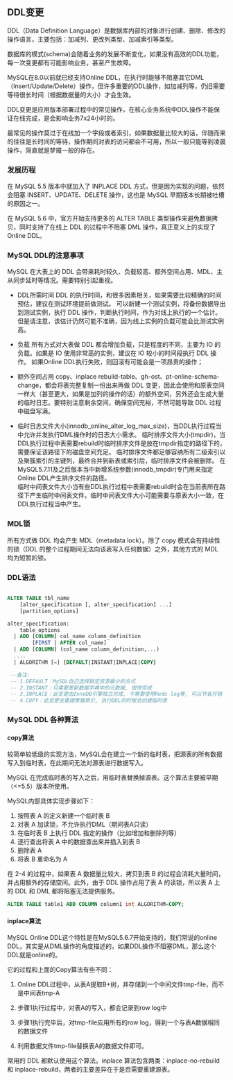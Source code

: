 ## DDL变更

DDL（Data Definition Language）是数据库内部的对象进行创建、删除、修改的操作语言，主要包括：加减列、更改列类型、加减索引等类型。

数据库的模式(schema)会随着业务的发展不断变化，如果没有高效的DDL功能，每一次变更都有可能影响业务，甚至产生故障。

MySQL在8.0以前就已经支持Online DDL，在执行时能够不阻塞其它DML（Insert/Update/Delete）操作，但许多重要的DDL操作，如加减列等，仍旧需要等待很长时间（根据数据量的大小）才会生效。

DDL变更是应用版本部署过程中的常见操作，在核心业务系统中DDL操作不能保证在线完成，是会影响业务7x24小时的。

最常见的操作莫过于在线加一个字段或者索引，如果数据量比较大的话，伴随而来的往往是长时间的等待，操作期间对表的访问都会不可用，所以一般只能等到凌晨操作，简直就是梦魇一般的存在。


### 发展历程

在 MySQL 5.5 版本中就加入了 INPLACE DDL 方式，但是因为实现的问题，依然会阻塞 INSERT、UPDATE、DELETE 操作，这也是 MySQL 早期版本长期被吐槽的原因之一。

在 MySQL 5.6 中，官方开始支持更多的 ALTER TABLE 类型操作来避免数据拷贝，同时支持了在线上 DDL 的过程中不阻塞 DML 操作，真正意义上的实现了 Online DDL。




### MySQL DDL的注意事项


MySQL 在大表上的 DDL 会带来耗时较久、负载较高、额外空间占用、MDL、主从同步延时等情况。需要特别引起重视。

- DDL所需时间
DDL 的执行时间，和很多因素相关，如果需要比较精确的时间预估，建议在测试环境提前做测试。
可以新建一个测试实例，将备份数据导出到测试实例，执行 DDL 操作，判断执行时间，作为对线上执行的一个估计。但是请注意，该估计仍然可能不准确，因为线上实例的负载可能会比测试实例高。

- 负载
所有方式对大表做 DDL 都会增加负载，只是程度的不同，主要为 IO 的负载。如果是 IO 使用非常高的实例，建议在 IO 较小的时间段执行 DDL 操作。
如果Online DDL执行失败，则回滚有可能会是一项昂贵的操作；

- 额外空间占用
copy、inplace rebuild-table、gh-ost、pt-online-schema-change，都会将表完整复制一份出来再做 DDL 变更，因此会使用和原表空间一样大（甚至更大，如果是加列的操作的话）的额外空间，另外还会生成大量的临时日志。要特别注意剩余空间，确保空间充裕，不然可能导致 DDL 过程中磁盘写满。

- 临时日志文件大小(innodb_online_alter_log_max_size)，当DDL执行过程当中允许并发执行DML操作时的日志大小需求。
临时排序文件大小(tmpdir)，当DDL执行过程中表需要rebuild时临时排序文件是放在tmpdir指定的路径下的，需要保证该路径下的磁盘空间充足。
临时排序文件都足够容纳所有二级索引以及聚簇索引的主键列，最终合并到新表或索引后，临时排序文件会被删除。
在MySQL5.7.11及之后版本当中新增系统参数(innodb_tmpdir)专门用来指定Online DDL产生排序文件的路径。         
临时中间表文件大小当有些DDL执行过程中表需要rebuild时会在当前表所在路径下产生临时中间表文件，临时中间表文件大小可能需要与原表大小一致，在DDL执行过程当中产生。



### MDL锁

所有方式做 DDL 均会产生 MDL（metadata lock）。除了 copy 模式会有持续性的锁（DDL 的整个过程期间无法向该表写入任何数据）之外，其他方式的 MDL 均为短暂的锁。


### DDL语法
```SQL

ALTER TABLE tbl_name
    [alter_specification [, alter_specification] ...]
    [partition_options]

alter_specification:
    table_options
  | ADD [COLUMN] col_name column_definition
        [FIRST | AFTER col_name]
  | ADD [COLUMN] (col_name column_definition,...)
  ....
  | ALGORITHM [=] {DEFAULT|INSTANT|INPLACE|COPY}

 --备注:
 -- 1.DEFAULT：MySQL自己选择锁定资源最少的方式
 -- 2.INSTANT：只需要更新数据字典中的元数据, 很快完成
 -- 3.INPLACE：此变更由InnoDB引擎独立完成, 不需要使用Redo log等, 可以节省开销
 -- 4.COPY：此变更会重建聚簇索引, 执行DDL的时候会创建临时表
```



### MySQL DDL 各种算法



#### copy算法

较简单较低级的实现方法，MySQL会在建立一个新的临时表，把源表的所有数据写入到临时表，在此期间无法对源表进行数据写入。

MySQL 在完成临时表的写入之后，用临时表替换掉源表。这个算法主要被早期（<=5.5）版本所使用。

MySQL内部具体实现步骤如下：

1. 按照表 A 的定义新建一个临时表 B
2. 对表 A 加读锁，不允许执行DML（期间表A只读）
3. 在临时表 B 上执行 DDL 指定的操作（比如增加和删除列等）
4. 逐行查出将表 A 中的数据查出来并插入到表 B
5. 删除表 A
5. 将表 B 重命名为 A

在 2-4 的过程中，如果表 A 数据量比较大，拷贝到表 B 的过程会消耗大量时间，并占用额外的存储空间。此外，由于 DDL 操作占用了表 A 的读锁，所以表 A 上的 DDL 和 DML 都将阻塞无法提供服务。

```SQL
ALTER TABLE table1 ADD COLUMN column1 int ALGORITHM=COPY;
```


#### inplace算法

MySQL Online DDL这个特性是在MySQL5.6.7开始支持的，我们常说的online DDL，其实是从DML操作的角度描述的，如果DDL操作不阻塞DML，那么这个DDL就是online的。

它的过程和上面的Copy算法有些不同：


1. Online DDL过程中，从表A提取B+树，并存储到一个中间文件tmp-file，而不是中间表tmp-A

2. 步骤1执行过程中，对表A的写入，都会记录到row log中

3. 步骤1执行完毕后，对tmp-file应用所有的row log，得到一个与表A数据相同的数据文件

4. 利用数据文件tmp-file替换表A的数据文件即可。


常用的 DDL 都默认使用这个算法。inplace 算法包含两类：inplace-no-rebuild 和 inplace-rebuild，两者的主要差异在于是否需要重建源表。
